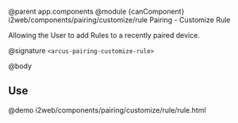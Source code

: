 @parent app.components
@module {canComponent} i2web/components/pairing/customize/rule Pairing - Customize Rule

Allowing the User to add Rules to a recently paired device.

@signature `<arcus-pairing-customize-rule>`

@body

## Use

@demo i2web/components/pairing/customize/rule/rule.html